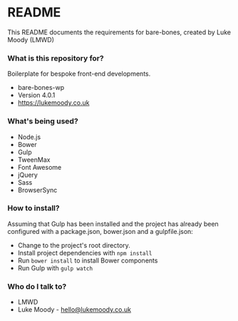 # README #

This README documents the requirements for bare-bones, created by Luke Moody (LMWD)

### What is this repository for? ###

Boilerplate for bespoke front-end developments.

* bare-bones-wp
* Version 4.0.1
* https://lukemoody.co.uk

### What's being used? ###

* Node.js
* Bower
* Gulp
* TweenMax
* Font Awesome
* jQuery
* Sass
* BrowserSync

### How to install? ###

Assuming that Gulp has been installed and the project has already been configured with a package.json, bower.json and a gulpfile.json:

* Change to the project's root directory.
* Install project dependencies with `npm install`
* Run `bower install` to install Bower components
* Run Gulp with `gulp watch`

### Who do I talk to? ###

* LMWD
* Luke Moody - hello@lukemoody.co.uk
